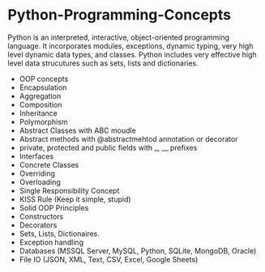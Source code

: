 # Python-Programming-Concepts
 
Python is an interpreted, interactive, object-oriented programming language. It incorporates modules, exceptions, dynamic typing, very high level dynamic data types, and classes. Python includes very effective high level data strucutures
such as sets, lists and dictionaries. 


* OOP concepts
* Encapsulation
* Aggregation
* Composition
* Inheritance
* Polymorphism
* Abstract Classes with ABC moudle
* Abstract methods with @abstractmehtod annotation or decorator
* private, protected and public fields with _, __ prefixes
* Interfaces
* Concrete Classes
* Overriding
* Overloading
* Single Responsibility Concept
* KISS Rule (Keep it simple, stupid)
* Solid OOP Principles
* Constructors
* Decorators
* Sets, Lists, Dictionaires. 
* Exception handling
* Databases (MSSQL Server, MySQL, Python, SQLite, MongoDB, Oracle)
* File IO (JSON, XML, Text, CSV, Excel, Google Sheets)
